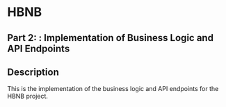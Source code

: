 # HBNB

## Part 2: : Implementation of Business Logic and API Endpoints

## Description
 This is the implementation of the business logic and API endpoints for the HBNB project.


